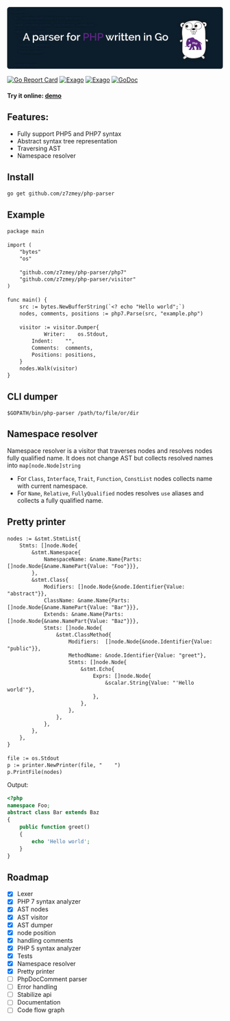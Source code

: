 <!--
  Title: PHP Parser
  Description: A Parser for PHP written in Go.
  Author: Slizov Vadim
  Keywords: go golang php php-parser ast
  -->

<img src="./parser.jpg" alt="A parser for PHP written in Go" width="980"/>

[![Go Report Card](https://goreportcard.com/badge/github.com/z7zmey/php-parser)](https://goreportcard.com/report/github.com/z7zmey/php-parser)
[![Exago](https://api.exago.io:443/badge/tests/github.com/z7zmey/php-parser)](https://exago.io/project/github.com/z7zmey/php-parser)
[![Exago](https://api.exago.io:443/badge/cov/github.com/z7zmey/php-parser)](https://exago.io/project/github.com/z7zmey/php-parser)
[![GoDoc](https://godoc.org/github.com/z7zmey/php-parser?status.svg)](https://godoc.org/github.com/z7zmey/php-parser)

#### Try it online: [demo](https://php-parser.com)

## Features:
- Fully support PHP5 and PHP7 syntax
- Abstract syntax tree representation
- Traversing AST
- Namespace resolver

## Install

```
go get github.com/z7zmey/php-parser
```

## Example
```Golang
package main

import (
	"bytes"
	"os"

	"github.com/z7zmey/php-parser/php7"
	"github.com/z7zmey/php-parser/visitor"
)

func main() {
	src := bytes.NewBufferString(`<? echo "Hello world";`)
	nodes, comments, positions := php7.Parse(src, "example.php")

	visitor := visitor.Dumper{
	        Writer:    os.Stdout,
		Indent:    "",
		Comments:  comments,
		Positions: positions,
	}
	nodes.Walk(visitor)
}
```

## CLI dumper

```
$GOPATH/bin/php-parser /path/to/file/or/dir
```

## Namespace resolver

Namespace resolver is a visitor that traverses nodes and resolves nodes fully qualified name.
It does not change AST but collects resolved names into `map[node.Node]string`

- For `Class`, `Interface`, `Trait`, `Function`, `ConstList` nodes collects name with current namespace.
- For `Name`, `Relative`, `FullyQualified` nodes resolves `use` aliases and collects a fully qualified name.

## Pretty printer

```Golang
nodes := &stmt.StmtList{
	Stmts: []node.Node{
		&stmt.Namespace{
			NamespaceName: &name.Name{Parts: []node.Node{&name.NamePart{Value: "Foo"}}},
		},
		&stmt.Class{
			Modifiers: []node.Node{&node.Identifier{Value: "abstract"}},
			ClassName: &name.Name{Parts: []node.Node{&name.NamePart{Value: "Bar"}}},
			Extends: &name.Name{Parts: []node.Node{&name.NamePart{Value: "Baz"}}},
			Stmts: []node.Node{
				&stmt.ClassMethod{
					Modifiers:  []node.Node{&node.Identifier{Value: "public"}},
					MethodName: &node.Identifier{Value: "greet"},
					Stmts: []node.Node{
						&stmt.Echo{
							Exprs: []node.Node{
								&scalar.String{Value: "'Hello world'"},
							},
						},
					},
				},
			},
		},
	},
}

file := os.Stdout
p := printer.NewPrinter(file, "    ")
p.PrintFile(nodes)
```

Output:
```PHP
<?php
namespace Foo;
abstract class Bar extends Baz
{
    public function greet()
    {
        echo 'Hello world';
    }
}
```

## Roadmap
- [X] Lexer
- [x] PHP 7 syntax analyzer
- [x] AST nodes
- [x] AST visitor
- [x] AST dumper
- [x] node position
- [x] handling comments
- [x] PHP 5 syntax analyzer
- [x] Tests
- [x] Namespace resolver
- [x] Pretty printer
- [ ] PhpDocComment parser
- [ ] Error handling
- [ ] Stabilize api
- [ ] Documentation
- [ ] Code flow graph
